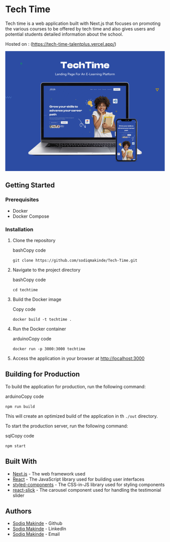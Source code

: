 
# Tech Time

Tech time is a web application built with Next.js that focuses on promoting the various courses to be offered by tech time and also gives users and potential students detailed information about the school.

Hosted on : (https://tech-time-talentplus.vercel.app/)

![Techtime Screenshot](https://github.com/sodiqmakinde/Tech-Time/blob/master/src/assets/images/MockUp.jpg?raw=true)

## Getting Started

### Prerequisites

-   Docker
-   Docker Compose

### Installation

1.  Clone the repository
    
    bashCopy code
    
    `git clone https://github.com/sodiqmakinde/Tech-Time.git` 
    
2.  Navigate to the project directory
    
    bashCopy code
    
    `cd techtime` 
    
3.  Build the Docker image
    
    Copy code
    
    `docker build -t techtime .` 
    
4.  Run the Docker container
    
    arduinoCopy code
    
    `docker run -p 3000:3000 techtime` 
    
5.  Access the application in your browser at [http://localhost:3000](http://localhost:3000/)

## Building for Production

To build the application for production, run the following command:

arduinoCopy code

`npm run build` 

This will create an optimized build of the application in th `./out` directory.

To start the production server, run the following command:

sqlCopy code

`npm start` 

## Built With

-   [Next.js](https://nextjs.org/) - The web framework used
-   [React](https://reactjs.org/) - The JavaScript library used for building user interfaces
-   [styled-components](https://styled-components.com/) - The CSS-in-JS library used for styling components
-   [react-slick](https://react-slick.neostack.com/) - The carousel component used for handling the testimonial slider


## Authors

-   [Sodiq Makinde](https://github.com/sodiqmakinde) - Github
- [Sodiq Makinde](https://www.linkedin.com/in/sodiq-makinde-926824216/) - LinkedIn
- [Sodiq Makinde](msodq2018@gmail.com) - Email


